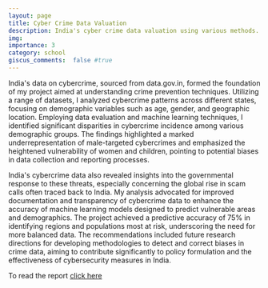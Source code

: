 ```yaml
---
layout: page
title: Cyber Crime Data Valuation
description: India's cyber crime data valuation using various methods.
img: 
importance: 3
category: school
giscus_comments:  false #true
---
```


India's data on cybercrime, sourced from data.gov.in, formed the foundation of my project aimed at understanding crime prevention techniques. Utilizing a range of datasets, I analyzed cybercrime patterns across different states, focusing on demographic variables such as age, gender, and geographic location. Employing data evaluation and machine learning techniques, I identified significant disparities in cybercrime incidence among various demographic groups. The findings highlighted a marked underrepresentation of male-targeted cybercrimes and emphasized the heightened vulnerability of women and children, pointing to potential biases in data collection and reporting processes.

India's cybercrime data also revealed insights into the governmental response to these threats, especially concerning the global rise in scam calls often traced back to India. My analysis advocated for improved documentation and transparency of cybercrime data to enhance the accuracy of machine learning models designed to predict vulnerable areas and demographics. The project achieved a predictive accuracy of 75% in identifying regions and populations most at risk, underscoring the need for more balanced data. The recommendations included future research directions for developing methodologies to detect and correct biases in crime data, aiming to contribute significantly to policy formulation and the effectiveness of cybersecurity measures in India.

To read the report [click here][1]

[1]:{{site.url}}/assets/pdf/cybercrimereport.pdf

